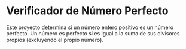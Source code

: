 # Verificador de Número Perfecto

Este proyecto determina si un número entero positivo es un número perfecto. Un número es perfecto si es igual a la suma de sus divisores propios (excluyendo el propio número).